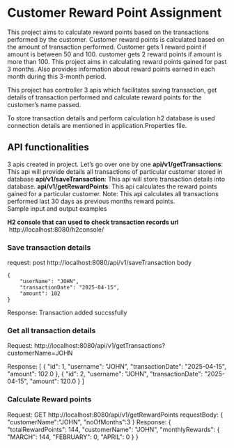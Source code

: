 # Customer Reward Point Assignment

This project aims to calculate reward points based on the transactions performed by the customer. 
Customer reward points is calculated based on the amount of transaction performed. Customer gets 1 reward point if amount is between 50 and 100. customer gets 2 reward points if amount is more than 100. This project aims in calculating reward points gained for past 3 months. Also provides information about reward points earned in each month during this 3-month period.

This project has controller 3 apis which facilitates saving transaction, get details of transaction performed and calculate reward points for the customer’s name passed.

To store transaction details and perform calculation h2 database is used connection details are mentioned in application.Properties file.

## API functionalities
3 apis created in project. Let’s go over one by one 
**api/v1/getTransactions**: This api will provide details all transactions of particular customer stored in database
**api/v1/saveTransaction**: This api will store transaction details into database.
**api/v1/getRewardPoints**: This api calculates the reward points gained for a particular customer. 
Note: This api calculates all transactions performed last 30 days as previous months reward points.  
Sample input and output examples

**H2 console that can used to check transaction records url**  http://localhost:8080/h2console/

### Save transaction details 
request:
post http://localhost:8080/api/v1/saveTransaction
body
```
{
    "userName": "JOHN",
    "transactionDate": "2025-04-15",
    "amount": 102
}
```
Response:
Transaction added succssfully
  
### Get all transaction details
Request: http://localhost:8080/api/v1/getTransactions?customerName=JOHN

Response: 
[
    {
        "id": 1,
        "username": "JOHN",
        "transactionDate": "2025-04-15",
        "amount": 102.0
    },
    {
        "id": 2,
        "username": "JOHN",
        "transactionDate": "2025-04-15",
        "amount": 120.0
    }
]

### Calculate Reward points 
Request: GET http://localhost:8080/api/v1/getRewardPoints
requestBody:
{
    "customerName":"JOHN",
    "noOfMonths":3
}
Response:
{
    "totalRewardPoints": 144,
    "customerName": "JOHN",
    "monthlyRewards": {
        "MARCH": 144,
        "FEBRUARY": 0,
        "APRIL": 0
    }
}
